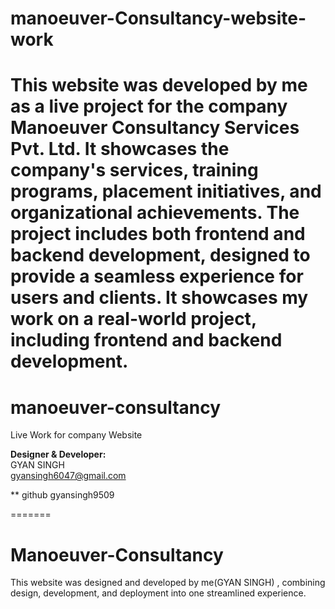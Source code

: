 
# manoeuver-Consultancy-website-work
This website was developed by me as a live project for the company  Manoeuver Consultancy Services Pvt. Ltd. It showcases the company's services, training programs, placement initiatives, and organizational achievements. The project includes both frontend and backend development, designed to provide a seamless experience for users and clients. It showcases my work on a real-world project, including frontend and backend development.
=======
# manoeuver-consultancy
Live Work for company Website

**Designer & Developer:**  
GYAN SINGH  
[gyansingh6047@gmail.com](mailto:gyansingh6047@gmail.com)

** github
gyansingh9509

=======
# Manoeuver-Consultancy
This website was designed and developed by me(GYAN SINGH)  , combining design, development, and deployment into one streamlined experience.
